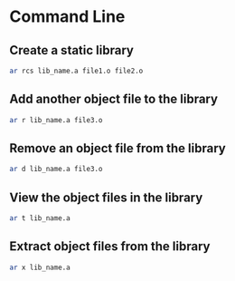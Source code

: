 # Command Line

## Create a static library 
```bash
ar rcs lib_name.a file1.o file2.o 
```
## Add another object file to the library 
```bash
ar r lib_name.a file3.o 
```
## Remove an object file from the library 
```bash
ar d lib_name.a file3.o 
```
## View the object files in the library 
```bash
ar t lib_name.a 
```
## Extract object files from the library 
```bash
ar x lib_name.a 
```